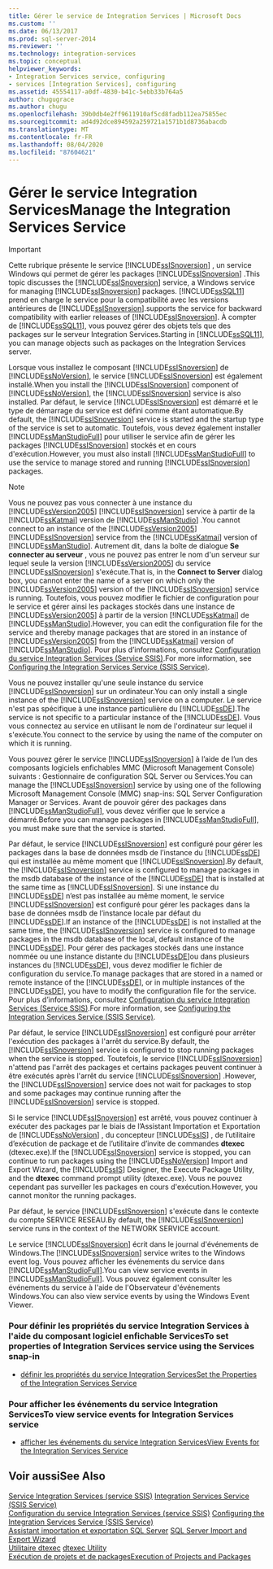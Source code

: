 ```yaml
---
title: Gérer le service de Integration Services | Microsoft Docs
ms.custom: ''
ms.date: 06/13/2017
ms.prod: sql-server-2014
ms.reviewer: ''
ms.technology: integration-services
ms.topic: conceptual
helpviewer_keywords:
- Integration Services service, configuring
- services [Integration Services], configuring
ms.assetid: 45554117-a0df-4830-b41c-5ebb33b764a5
author: chugugrace
ms.author: chugu
ms.openlocfilehash: 39b0db4e2ff9611910af5cd8fadb112ea75855ec
ms.sourcegitcommit: ad4d92dce894592a259721a1571b1d8736abacdb
ms.translationtype: MT
ms.contentlocale: fr-FR
ms.lasthandoff: 08/04/2020
ms.locfileid: "87604621"
---
```

# <a name="manage-the-integration-services-service"></a><span data-ttu-id="83878-102">Gérer le service Integration Services</span><span class="sxs-lookup"><span data-stu-id="83878-102">Manage the Integration Services Service</span></span>
    
> [!IMPORTANT]  
>  <span data-ttu-id="83878-103">Cette rubrique présente le service [!INCLUDE[ssISnoversion](../includes/ssisnoversion-md.md)] , un service Windows qui permet de gérer les packages [!INCLUDE[ssISnoversion](../includes/ssisnoversion-md.md)] .</span><span class="sxs-lookup"><span data-stu-id="83878-103">This topic discusses the [!INCLUDE[ssISnoversion](../includes/ssisnoversion-md.md)] service, a Windows service for managing [!INCLUDE[ssISnoversion](../includes/ssisnoversion-md.md)] packages.</span></span> [!INCLUDE[ssSQL11](../includes/sssql11-md.md)] <span data-ttu-id="83878-104">prend en charge le service pour la compatibilité avec les versions antérieures de [!INCLUDE[ssISnoversion](../includes/ssisnoversion-md.md)].</span><span class="sxs-lookup"><span data-stu-id="83878-104">supports the service for backward compatibility with earlier releases of [!INCLUDE[ssISnoversion](../includes/ssisnoversion-md.md)].</span></span> <span data-ttu-id="83878-105">À compter de [!INCLUDE[ssSQL11](../includes/sssql11-md.md)], vous pouvez gérer des objets tels que des packages sur le serveur Integration Services.</span><span class="sxs-lookup"><span data-stu-id="83878-105">Starting in [!INCLUDE[ssSQL11](../includes/sssql11-md.md)], you can manage objects such as packages on the Integration Services server.</span></span>  
  
 <span data-ttu-id="83878-106">Lorsque vous installez le composant [!INCLUDE[ssISnoversion](../includes/ssisnoversion-md.md)] de [!INCLUDE[ssNoVersion](../includes/ssnoversion-md.md)], le service [!INCLUDE[ssISnoversion](../includes/ssisnoversion-md.md)] est également installé.</span><span class="sxs-lookup"><span data-stu-id="83878-106">When you install the [!INCLUDE[ssISnoversion](../includes/ssisnoversion-md.md)] component of [!INCLUDE[ssNoVersion](../includes/ssnoversion-md.md)], the [!INCLUDE[ssISnoversion](../includes/ssisnoversion-md.md)] service is also installed.</span></span> <span data-ttu-id="83878-107">Par défaut, le service [!INCLUDE[ssISnoversion](../includes/ssisnoversion-md.md)] est démarré et le type de démarrage du service est défini comme étant automatique.</span><span class="sxs-lookup"><span data-stu-id="83878-107">By default, the [!INCLUDE[ssISnoversion](../includes/ssisnoversion-md.md)] service is started and the startup type of the service is set to automatic.</span></span> <span data-ttu-id="83878-108">Toutefois, vous devez également installer [!INCLUDE[ssManStudioFull](../includes/ssmanstudiofull-md.md)] pour utiliser le service afin de gérer les packages [!INCLUDE[ssISnoversion](../includes/ssisnoversion-md.md)] stockés et en cours d'exécution.</span><span class="sxs-lookup"><span data-stu-id="83878-108">However, you must also install [!INCLUDE[ssManStudioFull](../includes/ssmanstudiofull-md.md)] to use the service to manage stored and running [!INCLUDE[ssISnoversion](../includes/ssisnoversion-md.md)] packages.</span></span>  
  
> [!NOTE]  
>  <span data-ttu-id="83878-109">Vous ne pouvez pas vous connecter à une instance du [!INCLUDE[ssVersion2005](../includes/ssversion2005-md.md)] [!INCLUDE[ssISnoversion](../includes/ssisnoversion-md.md)] service à partir de la [!INCLUDE[ssKatmai](../includes/sskatmai-md.md)] version de [!INCLUDE[ssManStudio](../includes/ssmanstudio-md.md)] .</span><span class="sxs-lookup"><span data-stu-id="83878-109">You cannot connect to an instance of the [!INCLUDE[ssVersion2005](../includes/ssversion2005-md.md)][!INCLUDE[ssISnoversion](../includes/ssisnoversion-md.md)] service from the [!INCLUDE[ssKatmai](../includes/sskatmai-md.md)] version of [!INCLUDE[ssManStudio](../includes/ssmanstudio-md.md)].</span></span> <span data-ttu-id="83878-110">Autrement dit, dans la boîte de dialogue **Se connecter au serveur** , vous ne pouvez pas entrer le nom d'un serveur sur lequel seule la version [!INCLUDE[ssVersion2005](../includes/ssversion2005-md.md)] du service [!INCLUDE[ssISnoversion](../includes/ssisnoversion-md.md)] s'exécute.</span><span class="sxs-lookup"><span data-stu-id="83878-110">That is, in the **Connect to Server** dialog box, you cannot enter the name of a server on which only the [!INCLUDE[ssVersion2005](../includes/ssversion2005-md.md)] version of the [!INCLUDE[ssISnoversion](../includes/ssisnoversion-md.md)] service is running.</span></span> <span data-ttu-id="83878-111">Toutefois, vous pouvez modifier le fichier de configuration pour le service et gérer ainsi les packages stockés dans une instance de [!INCLUDE[ssVersion2005](../includes/ssversion2005-md.md)] à partir de la version [!INCLUDE[ssKatmai](../includes/sskatmai-md.md)] de [!INCLUDE[ssManStudio](../includes/ssmanstudio-md.md)].</span><span class="sxs-lookup"><span data-stu-id="83878-111">However, you can edit the configuration file for the service and thereby manage packages that are stored in an instance of [!INCLUDE[ssVersion2005](../includes/ssversion2005-md.md)] from the [!INCLUDE[ssKatmai](../includes/sskatmai-md.md)] version of [!INCLUDE[ssManStudio](../includes/ssmanstudio-md.md)].</span></span> <span data-ttu-id="83878-112">Pour plus d’informations, consultez [Configuration du service Integration Services &#40;Service SSIS&#41;](service/integration-services-service-ssis-service.md).</span><span class="sxs-lookup"><span data-stu-id="83878-112">For more information, see [Configuring the Integration Services Service &#40;SSIS Service&#41;](service/integration-services-service-ssis-service.md).</span></span>  
  
 <span data-ttu-id="83878-113">Vous ne pouvez installer qu'une seule instance du service [!INCLUDE[ssISnoversion](../includes/ssisnoversion-md.md)] sur un ordinateur.</span><span class="sxs-lookup"><span data-stu-id="83878-113">You can only install a single instance of the [!INCLUDE[ssISnoversion](../includes/ssisnoversion-md.md)] service on a computer.</span></span> <span data-ttu-id="83878-114">Le service n'est pas spécifique à une instance particulière du [!INCLUDE[ssDE](../includes/ssde-md.md)].</span><span class="sxs-lookup"><span data-stu-id="83878-114">The service is not specific to a particular instance of the [!INCLUDE[ssDE](../includes/ssde-md.md)].</span></span> <span data-ttu-id="83878-115">Vous vous connectez au service en utilisant le nom de l'ordinateur sur lequel il s'exécute.</span><span class="sxs-lookup"><span data-stu-id="83878-115">You connect to the service by using the name of the computer on which it is running.</span></span>  
  
 <span data-ttu-id="83878-116">Vous pouvez gérer le service [!INCLUDE[ssISnoversion](../includes/ssisnoversion-md.md)] à l’aide de l’un des composants logiciels enfichables MMC (Microsoft Management Console) suivants : Gestionnaire de configuration SQL Server ou Services.</span><span class="sxs-lookup"><span data-stu-id="83878-116">You can manage the [!INCLUDE[ssISnoversion](../includes/ssisnoversion-md.md)] service by using one of the following Microsoft Management Console (MMC) snap-ins: SQL Server Configuration Manager or Services.</span></span> <span data-ttu-id="83878-117">Avant de pouvoir gérer des packages dans [!INCLUDE[ssManStudioFull](../includes/ssmanstudiofull-md.md)], vous devez vérifier que le service a démarré.</span><span class="sxs-lookup"><span data-stu-id="83878-117">Before you can manage packages in [!INCLUDE[ssManStudioFull](../includes/ssmanstudiofull-md.md)], you must make sure that the service is started.</span></span>  
  
 <span data-ttu-id="83878-118">Par défaut, le service [!INCLUDE[ssISnoversion](../includes/ssisnoversion-md.md)] est configuré pour gérer les packages dans la base de données msdb de l’instance du [!INCLUDE[ssDE](../includes/ssde-md.md)] qui est installée au même moment que [!INCLUDE[ssISnoversion](../includes/ssisnoversion-md.md)].</span><span class="sxs-lookup"><span data-stu-id="83878-118">By default, the [!INCLUDE[ssISnoversion](../includes/ssisnoversion-md.md)] service is configured to manage packages in the msdb database of the instance of the [!INCLUDE[ssDE](../includes/ssde-md.md)] that is installed at the same time as [!INCLUDE[ssISnoversion](../includes/ssisnoversion-md.md)].</span></span> <span data-ttu-id="83878-119">Si une instance du [!INCLUDE[ssDE](../includes/ssde-md.md)] n’est pas installée au même moment, le service [!INCLUDE[ssISnoversion](../includes/ssisnoversion-md.md)] est configuré pour gérer les packages dans la base de données msdb de l’instance locale par défaut du [!INCLUDE[ssDE](../includes/ssde-md.md)].</span><span class="sxs-lookup"><span data-stu-id="83878-119">If an instance of the [!INCLUDE[ssDE](../includes/ssde-md.md)] is not installed at the same time, the [!INCLUDE[ssISnoversion](../includes/ssisnoversion-md.md)] service is configured to manage packages in the msdb database of the local, default instance of the [!INCLUDE[ssDE](../includes/ssde-md.md)].</span></span> <span data-ttu-id="83878-120">Pour gérer des packages stockés dans une instance nommée ou une instance distante du [!INCLUDE[ssDE](../includes/ssde-md.md)]ou dans plusieurs instances du [!INCLUDE[ssDE](../includes/ssde-md.md)], vous devez modifier le fichier de configuration du service.</span><span class="sxs-lookup"><span data-stu-id="83878-120">To manage packages that are stored in a named or remote instance of the [!INCLUDE[ssDE](../includes/ssde-md.md)], or in multiple instances of the [!INCLUDE[ssDE](../includes/ssde-md.md)], you have to modify the configuration file for the service.</span></span> <span data-ttu-id="83878-121">Pour plus d’informations, consultez [Configuration du service Integration Services &#40;Service SSIS&#41;](service/integration-services-service-ssis-service.md).</span><span class="sxs-lookup"><span data-stu-id="83878-121">For more information, see [Configuring the Integration Services Service &#40;SSIS Service&#41;](service/integration-services-service-ssis-service.md).</span></span>  
  
 <span data-ttu-id="83878-122">Par défaut, le service [!INCLUDE[ssISnoversion](../includes/ssisnoversion-md.md)] est configuré pour arrêter l'exécution des packages à l'arrêt du service.</span><span class="sxs-lookup"><span data-stu-id="83878-122">By default, the [!INCLUDE[ssISnoversion](../includes/ssisnoversion-md.md)] service is configured to stop running packages when the service is stopped.</span></span> <span data-ttu-id="83878-123">Toutefois, le service [!INCLUDE[ssISnoversion](../includes/ssisnoversion-md.md)] n'attend pas l'arrêt des packages et certains packages peuvent continuer à être exécutés après l'arrêt du service [!INCLUDE[ssISnoversion](../includes/ssisnoversion-md.md)] .</span><span class="sxs-lookup"><span data-stu-id="83878-123">However, the [!INCLUDE[ssISnoversion](../includes/ssisnoversion-md.md)] service does not wait for packages to stop and some packages may continue running after the [!INCLUDE[ssISnoversion](../includes/ssisnoversion-md.md)] service is stopped.</span></span>  
  
 <span data-ttu-id="83878-124">Si le service [!INCLUDE[ssISnoversion](../includes/ssisnoversion-md.md)] est arrêté, vous pouvez continuer à exécuter des packages par le biais de l’Assistant Importation et Exportation de [!INCLUDE[ssNoVersion](../includes/ssnoversion-md.md)] , du concepteur [!INCLUDE[ssIS](../includes/ssis-md.md)] , de l’utilitaire d’exécution de package et de l’utilitaire d’invite de commandes **dtexec** (dtexec.exe).</span><span class="sxs-lookup"><span data-stu-id="83878-124">If the [!INCLUDE[ssISnoversion](../includes/ssisnoversion-md.md)] service is stopped, you can continue to run packages using the [!INCLUDE[ssNoVersion](../includes/ssnoversion-md.md)] Import and Export Wizard, the [!INCLUDE[ssIS](../includes/ssis-md.md)] Designer, the Execute Package Utility, and the **dtexec** command prompt utility (dtexec.exe).</span></span> <span data-ttu-id="83878-125">Vous ne pouvez cependant pas surveiller les packages en cours d'exécution.</span><span class="sxs-lookup"><span data-stu-id="83878-125">However, you cannot monitor the running packages.</span></span>  
  
 <span data-ttu-id="83878-126">Par défaut, le service [!INCLUDE[ssISnoversion](../includes/ssisnoversion-md.md)] s'exécute dans le contexte du compte SERVICE RESEAU.</span><span class="sxs-lookup"><span data-stu-id="83878-126">By default, the [!INCLUDE[ssISnoversion](../includes/ssisnoversion-md.md)] service runs in the context of the NETWORK SERVICE account.</span></span>  
  
 <span data-ttu-id="83878-127">Le service [!INCLUDE[ssISnoversion](../includes/ssisnoversion-md.md)] écrit dans le journal d'événements de Windows.</span><span class="sxs-lookup"><span data-stu-id="83878-127">The [!INCLUDE[ssISnoversion](../includes/ssisnoversion-md.md)] service writes to the Windows event log.</span></span> <span data-ttu-id="83878-128">Vous pouvez afficher les événements du service dans [!INCLUDE[ssManStudioFull](../includes/ssmanstudiofull-md.md)].</span><span class="sxs-lookup"><span data-stu-id="83878-128">You can view service events in [!INCLUDE[ssManStudioFull](../includes/ssmanstudiofull-md.md)].</span></span> <span data-ttu-id="83878-129">Vous pouvez également consulter les événements du service à l'aide de l'Observateur d'événements Windows.</span><span class="sxs-lookup"><span data-stu-id="83878-129">You can also view service events by using the Windows Event Viewer.</span></span>  
  
### <a name="to-set-properties-of-integration-services-service-using-the-services-snap-in"></a><span data-ttu-id="83878-130">Pour définir les propriétés du service Integration Services à l'aide du composant logiciel enfichable Services</span><span class="sxs-lookup"><span data-stu-id="83878-130">To set properties of Integration Services service using the Services snap-in</span></span>  
  
-   [<span data-ttu-id="83878-131">définir les propriétés du service Integration Services</span><span class="sxs-lookup"><span data-stu-id="83878-131">Set the Properties of the Integration Services Service</span></span>](../../2014/integration-services/set-the-properties-of-the-integration-services-service.md)  
  
### <a name="to-view-service-events-for-integration-services-service"></a><span data-ttu-id="83878-132">Pour afficher les événements du service Integration Services</span><span class="sxs-lookup"><span data-stu-id="83878-132">To view service events for Integration Services service</span></span>  
  
-   [<span data-ttu-id="83878-133">afficher les événements du service Integration Services</span><span class="sxs-lookup"><span data-stu-id="83878-133">View Events for the Integration Services Service</span></span>](../../2014/integration-services/view-events-for-the-integration-services-service.md)  
  
## <a name="see-also"></a><span data-ttu-id="83878-134">Voir aussi</span><span class="sxs-lookup"><span data-stu-id="83878-134">See Also</span></span>  
 <span data-ttu-id="83878-135">[Service Integration Services &#40;service SSIS&#41;](service/integration-services-service-ssis-service.md) </span><span class="sxs-lookup"><span data-stu-id="83878-135">[Integration Services Service &#40;SSIS Service&#41;](service/integration-services-service-ssis-service.md) </span></span>  
 <span data-ttu-id="83878-136">[Configuration du service Integration Services &#40;service SSIS&#41;](configuring-the-integration-services-service-ssis-service.md) </span><span class="sxs-lookup"><span data-stu-id="83878-136">[Configuring the Integration Services Service &#40;SSIS Service&#41;](configuring-the-integration-services-service-ssis-service.md) </span></span>  
 <span data-ttu-id="83878-137">[Assistant importation et exportation SQL Server](import-export-data/import-and-export-data-with-the-sql-server-import-and-export-wizard.md) </span><span class="sxs-lookup"><span data-stu-id="83878-137">[SQL Server Import and Export Wizard](import-export-data/import-and-export-data-with-the-sql-server-import-and-export-wizard.md) </span></span>  
 <span data-ttu-id="83878-138">[Utilitaire dtexec](packages/dtexec-utility.md) </span><span class="sxs-lookup"><span data-stu-id="83878-138">[dtexec Utility](packages/dtexec-utility.md) </span></span>  
 [<span data-ttu-id="83878-139">Exécution de projets et de packages</span><span class="sxs-lookup"><span data-stu-id="83878-139">Execution of Projects and Packages</span></span>](packages/run-integration-services-ssis-packages.md)  
  
  
